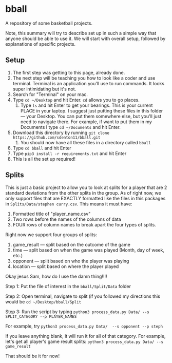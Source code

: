 # bball
A repository of some basketball projects.

Note, this summary will try to describe set up in such a simple way that anyone should be able to use it. We will start with overall setup, followed by explanations of specific projects.

## Setup
1. The first step was getting to this page, already done.
2. The next step will be teaching you how to look like a coder and use terminal. Terminal is an application you'll use to run commands. It looks super intimidating but it's not.
3. Search for "Terminal" on your mac.
4. Type `cd ~/Desktop` and hit Enter. `cd` allows you to go places.
	1. Type `ls` and hit Enter to get your bearings. This is your current PLACE in your laptop. I suggest just putting these files in this folder — your Desktop. You can put them somewhere else, but you'll just need to navigate there. For example, if want to put them in my Documents I type `cd ~/Documents` and hit Enter.
5. Download this directory by running `git clone https://github.com/sdenton11/bball.git`
	1. You should now have all these files in a directory called `bball`
6. Type `cd bball` and hit Enter
7. Type `pip3 install -r requirements.txt` and hit Enter
8. This is all the set up required!

## Splits

This is just a basic project to allow you to look at splits for a player that are 2 standard deviations from the other splits in the group. As of right now, we only support files that are EXACTLY formatted like the files in this packages in `Splits/Data/stephen curry.csv`. This means it must have:
1. Formatted title of "player_name.csv"
2. Two rows before the names of the columns of data 
3. FOUR rows of column names to break apart the four types of splits. 

Right now we support four groups of splits:
1. game_result — split based on the outcome of the game
2. time — split based on when the game was played (Month, day of week, etc.)
3. opponent — split based on who the player was playing
4. location — split based on where the player played

Okay jesus Sam, how do I use the damn thing!!!!

Step 1: Put the file of interest in the `bball/Split/Data` folder

Step 2: Open terminal, navigate to split (if you followed my directions this would be `cd ~/Desktop/bball/Split`

Step 3: Run the script by typing `python3 process_data.py Data/ --s SPLIT_CATEGORY --p PLAYER_NAMES `

For example, try `python3 process_data.py Data/  --s opponent --p steph`

If you leave anything blank, it will run it for all of that category. For example, let's get all player's game result splits: `python3 process_data.py Data/ --s game_result`

That should be it for now!
